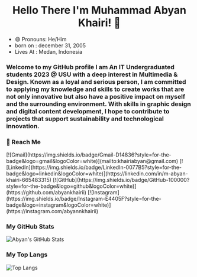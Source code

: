 <h1 align="center">Hello There I'm Muhammad Abyan Khairi! 👋</h1>

- 😄 Pronouns: He/Him
- born on : december 31, 2005
- Lives At : Medan, Indonesia

### Welcome to my GitHub profile I am An IT Undergraduated students 2023 @ USU with a deep interest in Multimedia & Design. Known as a loyal and serious person, I am committed to applying my knowledge and skills to create works that are not only innovative but also have a positive impact on myself and the surrounding environment. With skills in graphic design and digital content development, I hope to contribute to projects that support sustainability and technological innovation.

<h3>🚀 Reach Me</h3>   
[![Gmail](https://img.shields.io/badge/Gmail-D14836?style=for-the-badge&logo=gmail&logoColor=white)](mailto:khairiabyan@gmail.com)  [![LinkedIn](https://img.shields.io/badge/LinkedIn-0077B5?style=for-the-badge&logo=linkedin&logoColor=white)](https://linkedin.com/in/m-abyan-khairi-665483315)  [![GitHub](https://img.shields.io/badge/GitHub-100000?style=for-the-badge&logo=github&logoColor=white)](https://github.com/abyankhairii)  [![Instagram](https://img.shields.io/badge/Instagram-E4405F?style=for-the-badge&logo=instagram&logoColor=white)](https://instagram.com/abyannkhairii)  

### My GitHub Stats
![Abyan's GitHub Stats](https://github-readme-stats.vercel.app/api?username=abyankhairii&show_icons=true&theme=tokyonight)

### My Top Langs
![Top Langs](https://github-readme-stats.vercel.app/api/top-langs/?username=abyankhairii&layout=compact&theme=tokyonight)

